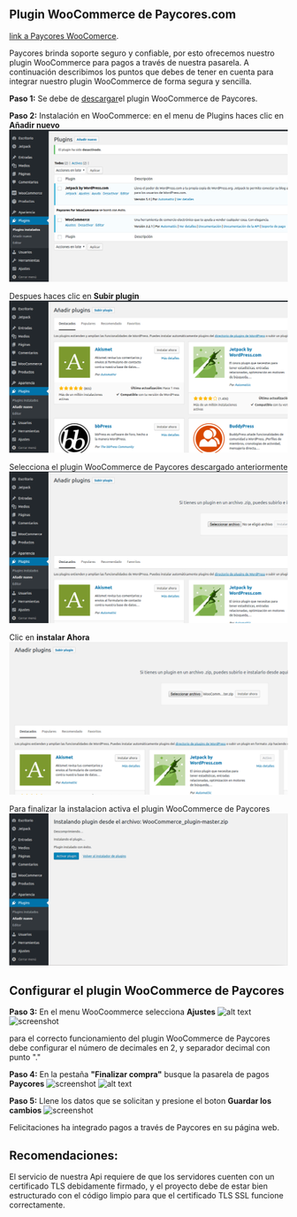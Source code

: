 ## Plugin WooCommerce de Paycores.com ##
[link a Paycores WooComerce](https://paycores.com/WooCommerce_plugin).

Paycores brinda soporte seguro y confiable, por esto ofrecemos nuestro plugin WooCommerce 
para pagos a través de nuestra pasarela. A continuación describimos los puntos que debes de tener en 
cuenta para integrar nuestro plugin WooCommerce de forma segura y sencilla.

**Paso 1:**
Se debe de [descargar](https://Paycores/WooCommerce_plugin/archive/master.zip)el plugin WooCommerce de Paycores.


**Paso 2:**
Instalación en WooCommerce: en el menu de Plugins haces clic en **Añadir nuevo**
![alt text](https://raw.githubusercontent.com/paycores/steps/master/WoCommerce/step_1.png)

Despues haces clic en **Subir plugin**
![alt text](https://raw.githubusercontent.com/paycores/steps/master/WoCommerce/step_2.png)

Selecciona el plugin WooCommerce de Paycores descargado anteriormente
![alt text](https://raw.githubusercontent.com/paycores/steps/master/WoCommerce/step_3.png)

Clic en **instalar Ahora**
![alt text](https://raw.githubusercontent.com/paycores/steps/master/WoCommerce/step_4.png)

Para finalizar la instalacion activa el plugin WooCommerce de Paycores
![alt text](https://raw.githubusercontent.com/paycores/steps/master/WoCommerce/step_5.png)


## Configurar el plugin WooCommerce de Paycores ##

**Paso 3:**
En el menu WooCoommerce selecciona **Ajustes**
![alt text](https://raw.githubusercontent.com/username/projectname/branch/path/to/img.png)
<img src="https://raw.github.com/neokree/MaterialTabs/master/screen.jpg" alt="screenshot" width="300px" height="auto" />

para el correcto funcionamiento del plugin WooCommerce de Paycores debe configurar el número de decimales en 2,
y separador decimal con punto "."


**Paso 4:**
En la pestaña **"Finalizar compra"** busque la pasarela de pagos **Paycores**
<img src="https://raw.github.com/neokree/MaterialTabs/master/screen.jpg" alt="screenshot" width="300px" height="auto" />
![alt text](https://raw.githubusercontent.com/username/projectname/branch/path/to/img.png)

**Paso 5:**
Llene los datos que se solicitan y presione el boton **Guardar los cambios**
<img src="https://raw.github.com/neokree/MaterialTabs/master/screen.jpg" alt="screenshot" width="300px" height="auto" />

Felicitaciones ha integrado pagos a través de Paycores en su página web.

 ## Recomendaciones: ##
El servicio de nuestra Api requiere de que los servidores cuenten con un certificado TLS debidamente firmado, y el proyecto debe de estar bien estructurado con el código limpio para que el certificado TLS SSL funcione correctamente. 

